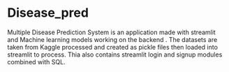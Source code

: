 # Disease_pred
Multiple Disease Prediction System is an application made with streamlit and Machine learning models working on the backend . The datasets are taken from Kaggle processed and created as pickle files then loaded into streamlit to process. Thia also contains streamlit login and signup modules combined with SQL.
